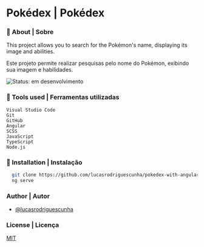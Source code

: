 # Pokédex | Pokédex

### 📌 About | Sobre

This project allows you to search for the Pokémon's name, displaying its image and abilities.

Este projeto permite realizar pesquisas pelo nome do Pokémon, exibindo sua imagem e habilidades.

![Status: em desenvolvimento](http://img.shields.io/static/v1?label=STATUS&message=EM%20DESENVOLVIMENTO&color=GREEN&style=for-the-badge)

### 📌 Tools used | Ferramentas utilizadas

```
Visual Studio Code
Git
GitHub
Angular
SCSS
JavaScript
TypeScript
Node.js
```

### 📌 Installation | Instalação

```bash
  git clone https://github.com/lucasrodriguescunha/pokedex-with-angular
  ng serve
```

### Author | Autor

- [@lucasrodriguescunha](https://www.github.com/lucasrodriguescunha)

### License | Licença

[MIT](https://choosealicense.com/licenses/mit/)
